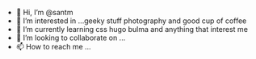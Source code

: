 - 👋 Hi, I’m @santm
- 👀 I’m interested in ...geeky stuff photography and good cup of coffee
- 🌱 I’m currently learning css hugo bulma and anything that interest me 
- 💞️ I’m looking to collaborate on ...
- 📫 How to reach me ...

<!---
santm/santm is a ✨ special ✨ repository because its `README.md` (this file) appears on your GitHub profile.
You can click the Preview link to take a look at your changes.
--->

